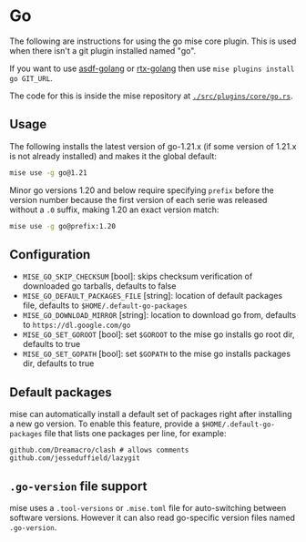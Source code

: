 # Go

The following are instructions for using the go mise core plugin. This is used when there isn't a
git plugin installed named "go".

If you want to use [asdf-golang](https://github.com/kennyp/asdf-golang)
or [rtx-golang](https://github.com/mise-plugins/rtx-golang)
then use `mise plugins install go GIT_URL`.

The code for this is inside the mise repository at
[`./src/plugins/core/go.rs`](https://github.com/jdx/mise/blob/main/src/plugins/core/go.rs).

## Usage

The following installs the latest version of go-1.21.x (if some version of 1.21.x is not already
installed) and makes it the global default:

```sh
mise use -g go@1.21
```

Minor go versions 1.20 and below require specifying `prefix` before the version number because the first version
of each serie was released without a `.0` suffix, making 1.20 an exact version match:

```sh
mise use -g go@prefix:1.20
```

## Configuration

- `MISE_GO_SKIP_CHECKSUM` [bool]: skips checksum verification of downloaded go tarballs, defaults to false
- `MISE_GO_DEFAULT_PACKAGES_FILE` [string]: location of default packages file, defaults to `$HOME/.default-go-packages`
- `MISE_GO_DOWNLOAD_MIRROR` [string]: location to download go from, defaults to `https://dl.google.com/go`
- `MISE_GO_SET_GOROOT` [bool]: set `$GOROOT` to the mise go installs go root dir, defaults to true
- `MISE_GO_SET_GOPATH` [bool]: set `$GOPATH` to the mise go installs packages dir, defaults to true

## Default packages

mise can automatically install a default set of packages right after installing a new go version.
To enable this feature, provide a `$HOME/.default-go-packages` file that lists one packages per
line, for example:

```text
github.com/Dreamacro/clash # allows comments
github.com/jesseduffield/lazygit
```

## `.go-version` file support

mise uses a `.tool-versions` or `.mise.toml` file for auto-switching between software versions.
However it can also read go-specific version files named `.go-version`.
